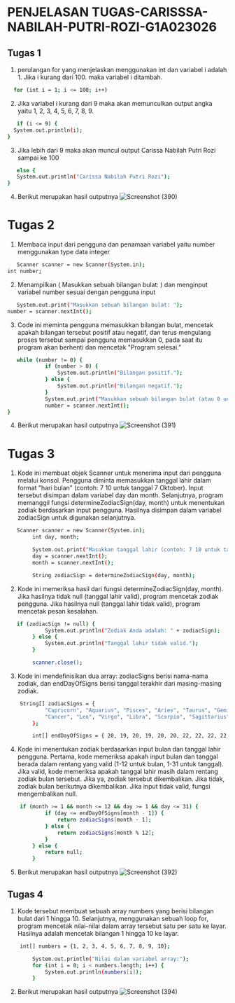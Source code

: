 # PENJELASAN TUGAS-CARISSSA-NABILAH-PUTRI-ROZI-G1A023026

## Tugas 1
1. perulangan for yang menjelaskan menggunakan int dan variabel i adalah 1. Jika i kurang dari 100. maka variabel i ditambah.
 ```sh
   for (int i = 1; i <= 100; i++)
   ```
2. Jika variabel i kurang dari 9 maka akan memunculkan output angka yaitu 1, 2, 3, 4, 5, 6, 7, 8, 9.
```sh
   if (i <= 9) {
  System.out.println(i);
}
   ```

3. Jika lebih dari 9 maka akan muncul output Carissa Nabilah Putri Rozi sampai ke 100
```sh
   else {
   System.out.println("Carissa Nabilah Putri Rozi");
}
   ```

4. Berikut merupakan hasil outputnya
   ![Screenshot (390)](https://github.com/carissanabilah/TUGAS1-CARISSSA-NABILAH-PUTRI-ROZI-G1A023026/assets/147407404/1081a760-b497-479d-8eee-a1b02455abf9)

# Tugas 2
1. Membaca input dari pengguna dan penamaan variabel yaitu number menggunakan type data integer
```sh
   Scanner scanner = new Scanner(System.in);
int number;
   ```
2. Menampilkan ( Masukkan sebuah bilangan bulat: ) dan menginput variabel number sesuai dengan pengguna input
```sh
   System.out.print("Masukkan sebuah bilangan bulat: ");
number = scanner.nextInt();
   ```
3. Code ini meminta pengguna memasukkan bilangan bulat, mencetak apakah bilangan tersebut positif atau negatif, dan terus mengulang proses tersebut sampai pengguna memasukkan 0, pada saat itu program akan berhenti dan mencetak "Program selesai."
```sh
   while (number != 0) {
            if (number > 0) {
                System.out.println("Bilangan positif.");
            } else {
                System.out.println("Bilangan negatif.");
            }
            System.out.print("Masukkan sebuah bilangan bulat (atau 0 untuk keluar): ");
            number = scanner.nextInt();
}
   ```
4. Berikut merupakan hasil outputnya
   ![Screenshot (391)](https://github.com/carissanabilah/TUGAS1-CARISSSA-NABILAH-PUTRI-ROZI-G1A023026/assets/147407404/3b2aaf89-823c-4a9f-876b-fa50c400fb6d)

# Tugas 3
1. Kode ini membuat objek Scanner untuk menerima input dari pengguna melalui konsol. Pengguna diminta memasukkan tanggal lahir dalam format "hari bulan" (contoh: 7 10 untuk tanggal 7 Oktober). Input tersebut disimpan dalam variabel day dan month. Selanjutnya, program memanggil fungsi determineZodiacSign(day, month) untuk menentukan zodiak berdasarkan input pengguna. Hasilnya disimpan dalam variabel zodiacSign untuk digunakan selanjutnya.
```sh
   Scanner scanner = new Scanner(System.in);
        int day, month;

        System.out.print("Masukkan tanggal lahir (contoh: 7 10 untuk tanggal 7 Oktober): ");
        day = scanner.nextInt();
        month = scanner.nextInt();

        String zodiacSign = determineZodiacSign(day, month);
   ```
2. Kode ini memeriksa hasil dari fungsi determineZodiacSign(day, month). Jika hasilnya tidak null (tanggal lahir valid), program mencetak zodiak pengguna. Jika hasilnya null (tanggal lahir tidak valid), program mencetak pesan kesalahan.
```sh
   if (zodiacSign != null) {
            System.out.println("Zodiak Anda adalah: " + zodiacSign);
        } else {
            System.out.println("Tanggal lahir tidak valid.");
        }

        scanner.close();
   ```
3. Kode ini mendefinisikan dua array: zodiacSigns berisi nama-nama zodiak, dan endDayOfSigns berisi tanggal terakhir dari masing-masing zodiak.
```sh
    String[] zodiacSigns = {
            "Capricorn", "Aquarius", "Pisces", "Aries", "Taurus", "Gemini",
            "Cancer", "Leo", "Virgo", "Libra", "Scorpio", "Sagittarius"
        };

        int[] endDayOfSigns = { 20, 19, 20, 19, 20, 20, 22, 22, 22, 22, 21, 21 };
   ```
4. Kode ini menentukan zodiak berdasarkan input bulan dan tanggal lahir pengguna. Pertama, kode memeriksa apakah input bulan dan tanggal berada dalam rentang yang valid (1-12 untuk bulan, 1-31 untuk tanggal). Jika valid, kode memeriksa apakah tanggal lahir masih dalam rentang zodiak bulan tersebut. Jika ya, zodiak tersebut dikembalikan. Jika tidak, zodiak bulan berikutnya dikembalikan. Jika input tidak valid, fungsi mengembalikan null.
```sh
    if (month >= 1 && month <= 12 && day >= 1 && day <= 31) {
            if (day <= endDayOfSigns[month - 1]) {
                return zodiacSigns[month - 1];
            } else {
                return zodiacSigns[month % 12];
            }
        } else {
            return null;
        }
   ```
5. Berikut merupakan hasil outputnya
   ![Screenshot (392)](https://github.com/carissanabilah/TUGAS1-CARISSSA-NABILAH-PUTRI-ROZI-G1A023026/assets/147407404/87de494d-ef29-4d33-81b1-31d7565779d3)

## Tugas 4
1. Kode tersebut membuat sebuah array numbers yang berisi bilangan bulat dari 1 hingga 10. Selanjutnya, menggunakan sebuah loop for, program mencetak nilai-nilai dalam array tersebut satu per satu ke layar. Hasilnya adalah mencetak bilangan 1 hingga 10 ke layar.
```sh
    int[] numbers = {1, 2, 3, 4, 5, 6, 7, 8, 9, 10};

        System.out.println("Nilai dalam variabel array:");
        for (int i = 0; i < numbers.length; i++) {
            System.out.println(numbers[i]);
        }
   ```
2. Berikut merupakan hasil outputnya
   ![Screenshot (394)](https://github.com/carissanabilah/TUGAS1-CARISSSA-NABILAH-PUTRI-ROZI-G1A023026/assets/147407404/797244ac-f39c-416e-ad41-9c5664a798d6)

